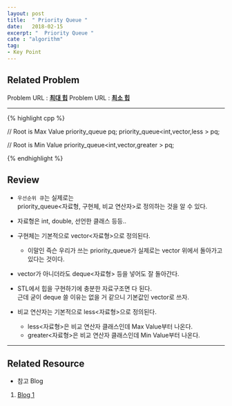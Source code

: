 ```yaml
---
layout: post
title:  " Priority Queue "
date:   2018-02-15
excerpt: "  Priority Queue "
cate : "algorithm"
tag:
- Key Point
---
```



## Related Problem
Problem URL : **[최대 힙](https://www.acmicpc.net/problem/11279)**
Problem URL : **[최소 힙](https://www.acmicpc.net/problem/1927)**

---

{% highlight cpp %}

// Root is Max Value
priority_queue<int> pq;
priority_queue<int,vector<int>,less<int> > pq;

// Root is Min Value
priority_queue<int,vector<int>,greater<int> > pq;
 
{% endhighlight %}




## Review

* `우선순위 큐`는 실제로는 <br> priority_queue<자료형, 구현체, 비교 연산자>로 정의하는 것을 알 수 있다.

 * 자료형은 int, double, 선언한 클래스 등등..

 * 구현체는 기본적으로 vector<자료형>으로 정의된다. 
    * 이말인 즉슨 우리가 쓰는 priority_queue가 실제로는 vector 위에서 돌아가고 있다는 것이다. 
 
 * vector가 아니더라도 deque<자료형> 등을 넣어도 잘 돌아간다. 
 
 * STL에서 힙을 구현하기에 충분한 자료구조면 다 된다. <br> 근데 굳이 deque 쓸 이유는 없을 거 같으니 기본값인 vector로 쓰자. 

 * 비교 연산자는 기본적으로 less<자료형>으로 정의된다. 
    * less<자료형>은 비교 연산자 클래스인데 Max Value부터 나온다.
    * greater<자료형>은 비교 연산자 클래스인데 Min Value부터 나온다.


---

## Related Resource

* 참고 Blog

1. [Blog 1](http://koosaga.com/9)

